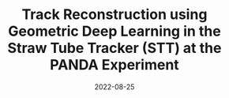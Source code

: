 ---
title: "Track Reconstruction using Geometric Deep Learning in the Straw Tube Tracker (STT) at the PANDA Experiment"
date: 2022-08-25
venue: arXiv:2208.12178
link: https://inspirehep.net/literature/2141793
inspire_id: 2141793
authors: Adeel Akram, Xiangyang Ju
bibtex: '@inproceedings{Akram:2022zmj,\n archiveprefix = {arXiv},\n author = {Akram, Adeel and Ju, Xiangyang},\n eprint = {2208.12178},\n month = {8},\n primaryclass = {hep-ex},\n title = {{Track Reconstruction using Geometric Deep Learning in the Straw Tube Tracker (STT) at the PANDA Experiment}},\n year = {2022}\n}\n'
---